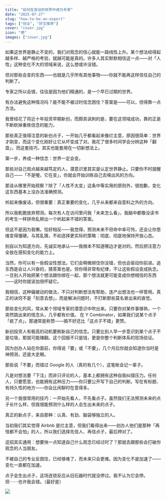 ```yaml
---
title: "如何在变动的世界中成为专家"
date: "2025-07-27"
slug: "how-to-be-an-expert"
tags: ["创业", "好文推荐"]
cover: "cover.jpg"
icon: "😎"
images: ["cover.jpg"]
---
```

如果这世界是静止不变的，我们对观念的信心就能一路线性上升。某个想法经得起越多样、越严格的考验，就越可能是真的。许多人其实默默相信这一点——对「人性」这种变化不大的领域来说，这么想或许没错。



但对那些会变的东西——也就是几乎所有其他事物——你就不能再这样信任自己的判断了。



专家之所以会错，往往是因为他们精通的，是一个早已过期的世界。



有办法避免这种情况吗？能不能不被过时信念困住？答案是——可以，但得靠一点方法。



我曾经花了将近十年投资早期新创，而颇具讽刺的是，要在这领域成功，靠的正是不断砍掉重练信念的能力。



那些真正值得注意的新创点子，一开始几乎都看起来像烂主意，原因很简单：世界才刚变，而这个变化刚好让它从坏变成了对。我花了很多时间学会分辨这种「翻盘」，而这套技巧，其实也能套用在一切新想法上。



第一步，养成一种信念：世界一定会变。



那些对自己观点越来越笃定的人，潜意识里其实是认定世界静止。只要你不时提醒自己——「不是喔，它在变」，你就会开始训练自己去嗅出风的方向。



那该从哪里开始观察？除了「人性不太变」这条中等实用的原则外，很抱歉，变化这东西基本上没办法准确预测。



听起来像废话，但很重要：真正重要的变化，几乎从来都来自意料之外的方向。



所以我乾脆放弃预测。每次有人在访问里问我「未来怎么看」，我脑中都像没读书的考生一样拼命乱掰出一个听起来不错的答案。



但这不是因为我懒。恰好相反——我觉得，预测未来不但命中率可怜，还会让你思维变得僵硬。与其乱猜，不如选择更实际的策略：彻底、彻底地保持开放心态。



别自以为知道方向，先诚实地承认——我根本不知道哪边才是对的。然后把注意力全放在感知变化的能力上。



当然，你可以有一些假设性想法。它们会稍微绑住你没错，但也会驱动你前进。追东西是会让人兴奋的，猜答案也是。但你得非常有纪律，不让这些假设变成执念。
一旦别人开始把某个想法跟你绑在一起，那个想法就更可能变成你想相信的东西——这时你就该加倍怀疑它。



我相信，这种偏被动的做法，不只对判断想法有帮助，连产出想法也一样管用。真正的诀窍不是「刻意去想」，而是解决问题时，不打断那些莫名冒出来的直觉。



那些变化的风，常从某个领域专家的潜意识中吹出来。只要你对某件事够熟，一个突然跳出来的怪念头，几乎都有价值。
在 Y Combinator，如果我们说某个点子「疯了点」，那通常是称赞——搞不好还比「这点子不错」更赞。



新创投资人有极高的动机要刷新自己的信念。只要比别人早一步意识到某个点子不是垃圾，那就可能赚翻。这个回报不只是钱，更是你整个判断体系的现场验证。



因为创办人站在你面前，你得说「要」或「不要」，几个月后你就会知道你当时是神预测，还是大走眼。



那些说「不要」而错过 Google 的人（真的有几个），这笔帐会记一辈子。



凡是对想法要「下注」而非只评论的人，基本上都拥有这种自我纠错压力。任何人，只要愿意，也能拥有这种压力——你只要公开写下自己的判断。写在有标题、有持久性的地方——你会比闲聊时在意得多。



另一个我很常用的技巧：一开始先看人，不先看点子。虽然我们无法预测未来的点子长什么样，但我很能预测什么样的人会生出未来的点子。



真正的新点子，来自那种：认真、有劲、脑袋够独立的人。



当初我们其实觉得 Airbnb 是烂主意，但我们看得出来——创办人他们是那种「再怪都不会怕」的人，所以我们选择先信人、再信点子，最后押对了。



这招其实通用：想要快一点知道自己什么观念已经过时了？那就去跟那些会打破你观念的人当朋友。



不被自己的专业反困住，已经够难了，而未来只会更难。因为变化不是加速了——变化一直都在加速。



点子会生出点子，这场连锁反应从旧石器时代就没停过。我不认为它会停。
但⋯⋯也许我会错。（最好是）




![](https://prod-files-secure.s3.us-west-2.amazonaws.com/112d0858-5090-4d34-a606-b75eb8d65fd2/46476355-9cf3-4e99-9b7a-3531bc426380/1000202064.png?X-Amz-Algorithm=AWS4-HMAC-SHA256&X-Amz-Content-Sha256=UNSIGNED-PAYLOAD&X-Amz-Credential=ASIAZI2LB46622REOMP7%2F20250912%2Fus-west-2%2Fs3%2Faws4_request&X-Amz-Date=20250912T044433Z&X-Amz-Expires=3600&X-Amz-Security-Token=IQoJb3JpZ2luX2VjEK3%2F%2F%2F%2F%2F%2F%2F%2F%2F%2FwEaCXVzLXdlc3QtMiJGMEQCIDpx%2Fpl6fwi1PFp20mLs4BR7X0Te2%2FeNvlXsYa%2FPgcKyAiAfBm%2FmkpaHgKA6e1v%2BA8Kqn0Dwu2htrknHUmJEHwKAhyr%2FAwgmEAAaDDYzNzQyMzE4MzgwNSIM%2Fs2WZRWamcM6nz%2BMKtwDpPJitVKy2jZOPmmZZbtV8LRb5iL183upcY%2B0F%2BDdV9TCrEq71rqonzimgyfuDLLii9tJc6yEncgcsP91A%2BP27rcBqUUy48wtjgKwDJIK4FAn4FsJO5sBEL0Orzsb5y1EFBZ2A6icmSkBynTVBJCAWtwajGOc4cLnZFY9GA6ZLQEI9thYYClC24DNNpX3dW0XDpIYU%2B3Rp8b2yJlkDi9wpe1p1TlTVTQZ3z6CCQ9i0inXGNzxNBQ9VnQJ1rqAtRRR7JV0YhfoyGOROF6npTyhh0oS%2BTJ0jPR3OTxmQr6ZRLMZrBQkEYS2hJZy%2Bg0Lgk%2FQGdrCi6LmsX1fnza3K1SXKGCl1ip7yKRwRfp1auEKqzEMIXEW4dYZpImBvwYw0t8Nkta3FifwK5DWSc3cgO4XJoc1G0vdd2d1ALurfvq91ptPSZWqw6d98vRrTtq0odDkPg9AU6j9xDU%2FtP8FvxKlmI7rLJpxp0jrNMQKA05CMY27eC24viyPDH7sdl7ANRRUkjUngMATYs3tMlxpVrKkF4RJJAtbaSGonZuuHz53EEDLHWr0aH31cogzj8zMkNt1BTXgvuoSpF6r2S8vn8TqEfov4va5wJ%2B074IHZc7hhjqDQiK5Hqre2tIOuFEwo8COxgY6pgFErn1xHaE7y%2FpLeEMXcTe9yk9EC%2B0TNHERwPcTjLCVjb7%2FQHRuXhDyzpA4H4vHADVi3p%2F9aes5r%2FSm7tcpXOnXm716Jf%2BZ4M6Tx3KrMVJ1fAO3DHaB7xlKRhbM2AH4cHid2Sndb5vZ%2F%2FCkFN%2F1S7ryqaVQ32BTX2PA%2BDBXvavftyqX2E1oJsdVcDYur22Tkvv1ZaL2tIxuXfH7qBgmCGM6oEJjZUM9&X-Amz-Signature=5c4dfc2ad8872592f1174692358d010334eb53804e9653bc65ca97b8f5ea368a&X-Amz-SignedHeaders=host&x-amz-checksum-mode=ENABLED&x-id=GetObject)

